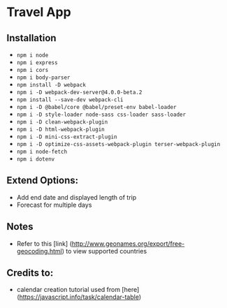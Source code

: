 # Travel App

## Installation
* `npm i node`
* `npm i express`
* `npm i cors`
* `npm i body-parser`
* `npm install -D webpack`
* `npm i -D webpack-dev-server@4.0.0-beta.2`
* `npm install --save-dev webpack-cli`
* `npm i -D @babel/core @babel/preset-env babel-loader`
* `npm i -D style-loader node-sass css-loader sass-loader`
* `npm i -D clean-webpack-plugin`
* `npm i -D html-webpack-plugin`
* `npm i -D mini-css-extract-plugin`
* `npm i -D optimize-css-assets-webpack-plugin terser-webpack-plugin`
* `npm i node-fetch`
* `npm i dotenv`

## Extend Options:
* Add end date and displayed length of trip
* Forecast for multiple days

## Notes
* Refer to this [link] (http://www.geonames.org/export/free-geocoding.html) to view supported countries


## Credits to:
* calendar creation tutorial used from [here] (https://javascript.info/task/calendar-table)